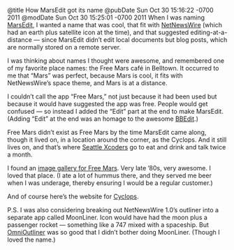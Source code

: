 @title How MarsEdit got its name
@pubDate Sun Oct 30 15:16:22 -0700 2011
@modDate Sun Oct 30 15:25:01 -0700 2011
When I was naming <a href="http://www.red-sweater.com/marsedit/">MarsEdit</a>, I wanted a name that was cool, that fit with <a href="http://netnewswireapp.com/">NetNewsWire</a> (which had an earth plus satellite icon at the time), and that suggested editing-at-a-distance — since MarsEdit didn’t edit local documents but blog posts, which are normally stored on a remote server.

I was thinking about names I thought were awesome, and remembered one of my favorite place names: the Free Mars café in Belltown. It occurred to me that “Mars” was perfect, because Mars is cool, it fits with NetNewsWire’s space theme, and Mars is at a distance.

I couldn’t call the app “Free Mars,” not just because it had been used but because it would have suggested the app was free. People would get confused — so instead I added the “Edit” part at the end to make MarsEdit. (Adding “Edit” at the end was an homage to the awesome <a href="http://www.barebones.com/products/bbedit/">BBEdit</a>.)

Free Mars didn’t exist as Free Mars by the time MarsEdit came along, though it lived on, in a location around the corner, as the Cyclops. And it still lives on, and that’s where <a href="http://seattlexcoders.org/">Seattle Xcoders</a> go to eat and drink and talk twice a month.

I found an <a href="http://www.madametalbot.com/13/bg/freemars/freemars1.htm">image gallery for Free Mars</a>. Very late ’80s, very awesome. I loved that place. (I ate a lot of hummus there, and they served me beer when I was underage, thereby ensuring I would be a regular customer.)

And of course here’s the website for <a href="http://www.cyclopsseattle.com/">Cyclops</a>.

P.S. I was also considering breaking out NetNewsWire 1.0’s outliner into a separate app called MoonLiner. Icon would have had the moon plus a passenger rocket — something like a 747 mixed with a spaceship. But <a href="http://www.omnigroup.com/products/omnioutliner/">OmniOutliner</a> was so good that I didn’t bother doing MoonLiner. (Though I loved the name.)

